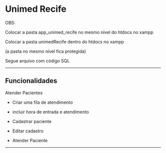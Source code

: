 # Unimed Recife #

OBS:

Colocar a pasta app_unimed_recife no mesmo nível do htdocs no xampp

Colocar a pasta unimedRecife  dentro do htdocs no xampp

(a pasta no mesmo nível fica protegida)

Segue arquivo com código SQL

--------------------------------------------------------------------

## Funcionalidades ##

Atender Pacientes

- Criar uma fila de atendimento
- incluir hora de entrada e atendimento

- Cadastrar paciente
- Editar cadastro
- Atender Paciente

---------------------------------------------------------------------